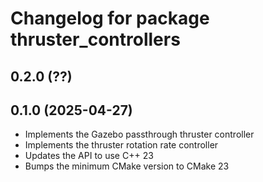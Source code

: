 # Changelog for package thruster_controllers

## 0.2.0 (??)

## 0.1.0 (2025-04-27)

- Implements the Gazebo passthrough thruster controller
- Implements the thruster rotation rate controller
- Updates the API to use C++ 23
- Bumps the minimum CMake version to CMake 23
